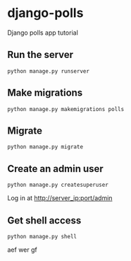 # django-polls

Django polls app tutorial

## Run the server

```
python manage.py runserver
```

## Make migrations

```
python manage.py makemigrations polls
```

## Migrate

```
python manage.py migrate
```

## Create an admin user

```
python manage.py createsuperuser
```

Log in at [http://server_ip:port/admin](http://localhost:8000/admin)

## Get shell access

```
python manage.py shell
```

aef
wer
gf

